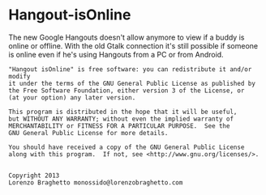 Hangout-isOnline
================

The new Google Hangouts doesn't allow anymore to view if a buddy is online or offline.  With the old Gtalk connection it's still possible if someone is online even if he's using Hangouts from a PC or from Android.


    "Hangout isOnline" is free software: you can redistribute it and/or modify
    it under the terms of the GNU General Public License as published by
    the Free Software Foundation, either version 3 of the License, or
    (at your option) any later version.

    This program is distributed in the hope that it will be useful,
    but WITHOUT ANY WARRANTY; without even the implied warranty of
    MERCHANTABILITY or FITNESS FOR A PARTICULAR PURPOSE.  See the
    GNU General Public License for more details.

    You should have received a copy of the GNU General Public License
    along with this program.  If not, see <http://www.gnu.org/licenses/>.


    Copyright 2013
	Lorenzo Braghetto monossido@lorenzobraghetto.com
